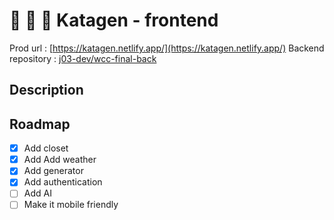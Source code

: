 # 👕 👖 👟 Katagen - frontend

Prod url : [https://katagen.netlify.app/](https://katagen.netlify.app/)
Backend repository : [j03-dev/wcc-final-back](j03-dev/wcc-final-back)

## Description

## Roadmap 
- [x] Add closet
- [x] Add Add weather
- [x] Add generator
- [x] Add authentication
- [ ] Add AI
- [ ] Make it mobile friendly